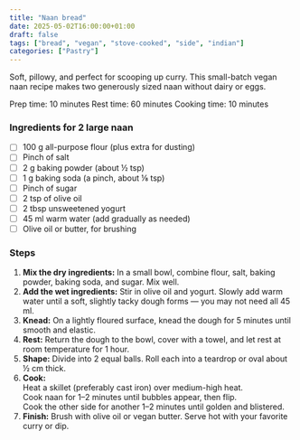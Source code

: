 ```yaml
---
title: "Naan bread"
date: 2025-05-02T16:00:00+01:00
draft: false
tags: ["bread", "vegan", "stove-cooked", "side", "indian"]
categories: ["Pastry"]
---
```


Soft, pillowy, and perfect for scooping up curry. This small-batch vegan naan recipe makes two generously sized naan without dairy or eggs.

<div class="recipe" id="recipe">
Prep time: 10 minutes  
Rest time: 60 minutes  
Cooking time: 10 minutes  

### Ingredients for 2 large naan
- [ ] 100 g all-purpose flour (plus extra for dusting)
- [ ] Pinch of salt
- [ ] 2 g baking powder (about ½ tsp)
- [ ] 1 g baking soda (a pinch, about ⅛ tsp)
- [ ] Pinch of sugar
- [ ] 2 tsp of olive oil
- [ ] 2 tbsp unsweetened yogurt
- [ ] 45 ml warm water (add gradually as needed)
- [ ] Olive oil or butter, for brushing

### Steps
1. **Mix the dry ingredients:** In a small bowl, combine flour, salt, baking powder, baking soda, and sugar. Mix well.
2. **Add the wet ingredients:** Stir in olive oil and yogurt. Slowly add warm water until a soft, slightly tacky dough forms — you may not need all 45 ml.
3. **Knead:** On a lightly floured surface, knead the dough for 5 minutes until smooth and elastic.
4. **Rest:** Return the dough to the bowl, cover with a towel, and let rest at room temperature for 1 hour.
5. **Shape:** Divide into 2 equal balls. Roll each into a teardrop or oval about ½ cm thick.
6. **Cook:**  
   Heat a skillet (preferably cast iron) over medium-high heat.  
   Cook naan for 1–2 minutes until bubbles appear, then flip.  
   Cook the other side for another 1–2 minutes until golden and blistered.
7. **Finish:** Brush with olive oil or vegan butter. Serve hot with your favorite curry or dip.
</div>
